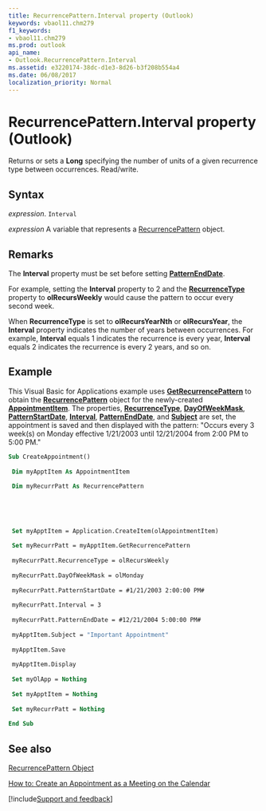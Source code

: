 ```yaml
---
title: RecurrencePattern.Interval property (Outlook)
keywords: vbaol11.chm279
f1_keywords:
- vbaol11.chm279
ms.prod: outlook
api_name:
- Outlook.RecurrencePattern.Interval
ms.assetid: e3220174-38dc-d1e3-8d26-b3f208b554a4
ms.date: 06/08/2017
localization_priority: Normal
---
```



# RecurrencePattern.Interval property (Outlook)

Returns or sets a  **Long** specifying the number of units of a given recurrence type between occurrences. Read/write.


## Syntax

_expression_. `Interval`

_expression_ A variable that represents a [RecurrencePattern](Outlook.RecurrencePattern.md) object.


## Remarks

The  **Interval** property must be set before setting **[PatternEndDate](Outlook.RecurrencePattern.PatternEndDate.md)**.

For example, setting the  **Interval** property to 2 and the **[RecurrenceType](Outlook.RecurrencePattern.RecurrenceType.md)** property to **olRecursWeekly** would cause the pattern to occur every second week.

When  **RecurrenceType** is set to **olRecursYearNth** or **olRecursYear**, the **Interval** property indicates the number of years between occurrences. For example, **Interval** equals 1 indicates the recurrence is every year, **Interval** equals 2 indicates the recurrence is every 2 years, and so on.


## Example

This Visual Basic for Applications example uses  **[GetRecurrencePattern](Outlook.AppointmentItem.GetRecurrencePattern.md)** to obtain the **[RecurrencePattern](Outlook.RecurrencePattern.md)** object for the newly-created **[AppointmentItem](Outlook.AppointmentItem.md)**. The properties, **[RecurrenceType](Outlook.RecurrencePattern.RecurrenceType.md)**, **[DayOfWeekMask](Outlook.RecurrencePattern.DayOfWeekMask.md)**, **[PatternStartDate](Outlook.RecurrencePattern.PatternStartDate.md)**, **[Interval](Outlook.RecurrencePattern.Interval.md)**, **[PatternEndDate](Outlook.RecurrencePattern.PatternEndDate.md)**, and **[Subject](Outlook.AppointmentItem.Subject.md)** are set, the appointment is saved and then displayed with the pattern: "Occurs every 3 week(s) on Monday effective 1/21/2003 until 12/21/2004 from 2:00 PM to 5:00 PM."


```vb
Sub CreateAppointment() 
 
 Dim myApptItem As AppointmentItem 
 
 Dim myRecurrPatt As RecurrencePattern 
 
 
 
 
 
 Set myApptItem = Application.CreateItem(olAppointmentItem) 
 
 Set myRecurrPatt = myApptItem.GetRecurrencePattern 
 
 myRecurrPatt.RecurrenceType = olRecursWeekly 
 
 myRecurrPatt.DayOfWeekMask = olMonday 
 
 myRecurrPatt.PatternStartDate = #1/21/2003 2:00:00 PM# 
 
 myRecurrPatt.Interval = 3 
 
 myRecurrPatt.PatternEndDate = #12/21/2004 5:00:00 PM# 
 
 myApptItem.Subject = "Important Appointment" 
 
 myApptItem.Save 
 
 myApptItem.Display 
 
 Set myOlApp = Nothing 
 
 Set myApptItem = Nothing 
 
 Set myRecurrPatt = Nothing 
 
End Sub
```


## See also


[RecurrencePattern Object](Outlook.RecurrencePattern.md)



[How to: Create an Appointment as a Meeting on the Calendar](../outlook/How-to/Items-Folders-and-Stores/create-an-appointment-as-a-meeting-on-the-calendar.md)

[!include[Support and feedback](~/includes/feedback-boilerplate.md)]